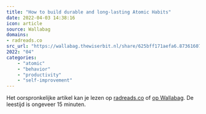 ```yaml
---
title: "How to build durable and long-lasting Atomic Habits"
date: 2022-04-03 14:38:16
icon: article
source: Wallabag
domains:
- radreads.co
src_url: "https://wallabag.thewiserbit.nl/share/625bff171aefa6.87361607"
2022: "04"
categories:
    - "atomic"
    - "behavior"
    - "productivity"
    - "self-improvement"
---
```

Het oorspronkelijke artikel kan je lezen op [radreads.co](https://radreads.co/atomic-habits-james-clear/) of [op Wallabag](https://wallabag.thewiserbit.nl/share/625bff171aefa6.87361607). De leestijd is ongeveer 15 minuten.